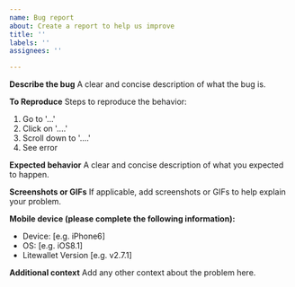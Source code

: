 ```yaml
---
name: Bug report
about: Create a report to help us improve
title: ''
labels: ''
assignees: ''

---
```


**Describe the bug**
A clear and concise description of what the bug is.

**To Reproduce**
Steps to reproduce the behavior:
1. Go to '...'
2. Click on '....'
3. Scroll down to '....'
4. See error

**Expected behavior**
A clear and concise description of what you expected to happen.

**Screenshots or GIFs**
If applicable, add screenshots or GIFs to help explain your problem.

**Mobile device (please complete the following information):**
 - Device: [e.g. iPhone6]
 - OS: [e.g. iOS8.1]
 - Litewallet Version [e.g. v2.7.1]

**Additional context**
Add any other context about the problem here.
